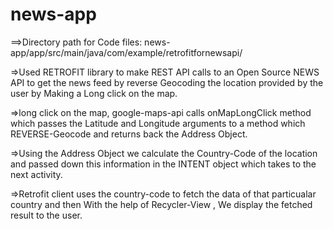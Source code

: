 # news-app
==>Directory path for Code files:  news-app/app/src/main/java/com/example/retrofitfornewsapi/  

=>Used RETROFIT library to make REST API calls to an Open Source NEWS API to get the news feed by 
reverse Geocoding the location provided by the user by Making a Long click on the map.

=>long click on the map, google-maps-api calls onMapLongClick method which passes the Latitude and Longitude arguments to a method which
REVERSE-Geocode and returns back the Address Object.

=>Using the Address Object we calculate the Country-Code of the location and passed down this information in the INTENT object which takes to the next activity.

=>Retrofit client uses the country-code to fetch the data of that particualar country and then With the help of Recycler-View , We display the fetched result to the user.
